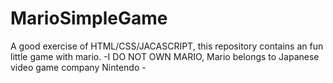 # MarioSimpleGame
A good exercise of HTML/CSS/JACASCRIPT, this repository contains an fun little game with mario.                  -I DO NOT OWN MARIO, Mario belongs to Japanese video game company Nintendo -
